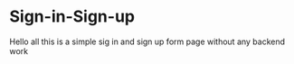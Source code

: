# Sign-in-Sign-up

Hello all this is a simple sig in and sign up form page without any backend work
